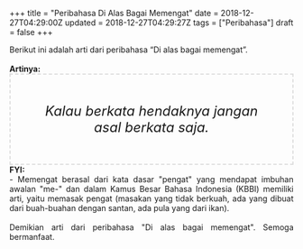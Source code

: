 +++
title = "Peribahasa Di Alas Bagai Memengat"
date = 2018-12-27T04:29:00Z
updated = 2018-12-27T04:29:27Z
tags = ["Peribahasa"]
draft = false
+++

<div dir="ltr" style="text-align: left;" trbidi="on"><div style="text-align: justify;">Berikut ini adalah arti dari peribahasa “Di alas bagai memengat”.</div><br /><div style="text-align: justify;"><b>Artinya:</b></div><div style="border: 2px dashed #ddd; font-size: 24px; height: auto; margin: 0 auto; padding: 50px; text-align: center; width: auto;"><i>Kalau berkata hendaknya jangan asal berkata saja.</i></div><div style="text-align: justify;"><b>FYI:</b><br />- Memengat berasal dari kata dasar "pengat" yang mendapat imbuhan awalan "me-" dan dalam Kamus Besar Bahasa Indonesia (KBBI) memiliki arti, yaitu memasak pengat (masakan yang tidak berkuah, ada yang dibuat dari buah-buahan dengan santan, ada pula yang dari ikan).</div><br /><div style="text-align: justify;">Demikian arti dari peribahasa "Di alas bagai memengat". Semoga bermanfaat. </div></div>

